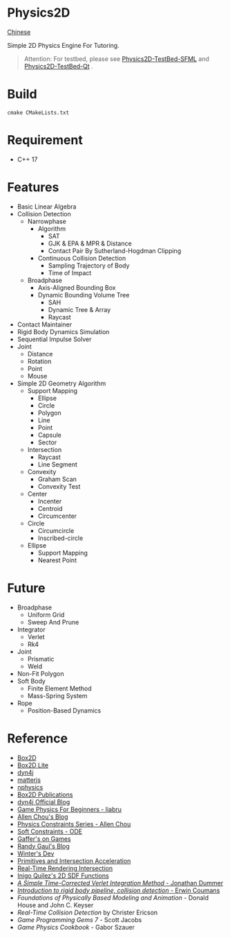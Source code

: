 # Physics2D
[Chinese](README_zh_CN.md)

Simple 2D Physics Engine For Tutoring.

> Attention: For testbed, please see [Physics2D-TestBed-SFML](https://github.com/AngryAccelerated/Physics2D-TestBed-SFML) and [Physics2D-TestBed-Qt](https://github.com/AngryAccelerated/Physics2D-TestBed-Qt) .

# Build

```
cmake CMakeLists.txt
```

# Requirement
- C++ 17

# Features
- Basic Linear Algebra
- Collision Detection
  - Narrowphase
    - Algorithm
      - SAT
      - GJK & EPA & MPR & Distance
      - Contact Pair By Sutherland-Hogdman Clipping
    - Continuous Collision Detection
      - Sampling Trajectory of Body
      - Time of Impact
  - Broadphase
    - Axis-Aligned Bounding Box
    - Dynamic Bounding Volume Tree
      - SAH
      - Dynamic Tree & Array
      - Raycast
- Contact Maintainer
- Rigid Body Dynamics Simulation
- Sequential Impulse Solver
- Joint
  - Distance
  - Rotation
  - Point
  - Mouse
- Simple 2D Geometry Algorithm
  - Support Mapping
      - Ellipse
      - Circle
      - Polygon
      - Line
      - Point
      - Capsule
      - Sector
  - Intersection
    - Raycast
    - Line Segment
  - Convexity
    - Graham Scan
    - Convexity Test
  - Center
    - Incenter
    - Centroid
    - Circumcenter
  - Circle
    - Circumcircle
    - Inscribed-circle
  - Ellipse
    - Support Mapping
    - Nearest Point

# Future
- Broadphase
  - Uniform Grid
  - Sweep And Prune
- Integrator
  - Verlet
  - Rk4
- Joint
  - Prismatic
  - Weld
- Non-Fit Polygon
- Soft Body
  - Finite Element Method
  - Mass-Spring System
- Rope
  - Position-Based Dynamics
 
# Reference
- [Box2D](https://github.com/erincatto/box2d)
- [Box2D Lite](https://github.com/erincatto/box2d-lite)
- [dyn4j](https://github.com/dyn4j/dyn4j)
- [matterjs](https://github.com/liabru/matter-js)
- [nphysics](https://github.com/dimforge/nphysics)
- [Box2D Publications](https://box2d.org/publications/)
- [dyn4j Official Blog](https://dyn4j.org/blog/)
- [Game Physics For Beginners - liabru](https://brm.io/game-physics-for-beginners/)
- [Allen Chou's Blog](http://allenchou.net/game-physics-series/)
- [Physics Constraints Series - Allen Chou](https://www.youtube.com/c/MingLunChou/videos)
- [Soft Constraints - ODE](https://ode.org/ode-latest-userguide.html#sec_3_8_0)
- [Gaffer's on Games](https://gafferongames.com/#posts)
- [Randy Gaul's Blog](http://www.randygaul.net/)
- [Winter's Dev](https://blog.winter.dev/)
- [Primitives and Intersection Acceleration](https://www.pbr-book.org/3ed-2018/Primitives_and_Intersection_Acceleration/Bounding_Volume_Hierarchies)
- [Real-Time Rendering Intersection](http://www.realtimerendering.com/intersections.html)
- [Inigo Quilez's 2D SDF Functions](https://www.iquilezles.org/www/articles/distfunctions2d/distfunctions2d.htm)
- [*A Simple Time-Corrected Verlet Integration Method* - Jonathan Dummer](https://archive.gamedev.net/archive/reference/programming/features/verlet/)
- [*Introduction to rigid body pipeline, collision detection* - Erwin Coumans](https://docs.google.com/presentation/d/1wGUJ4neOhw5i4pQRfSGtZPE3CIm7MfmqfTp5aJKuFYM/edit#slide=id.g644a5aa5f_1_116)
- *Foundations of Physically Based Modeling and Animation* - Donald House and John C. Keyser
- *Real-Time Collision Detection* by Christer Ericson
- *Game Programming Gems 7* - Scott Jacobs
- *Game Physics Cookbook* - Gabor Szauer
